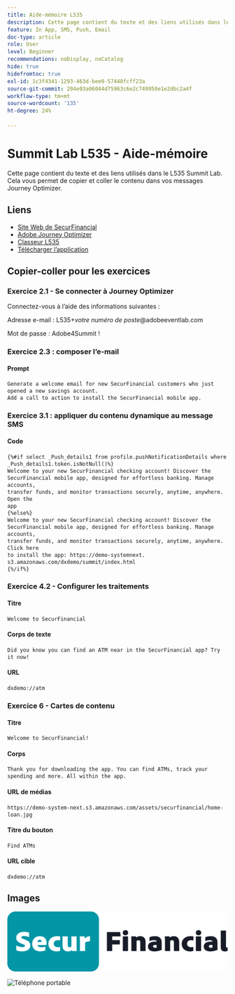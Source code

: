 ```yaml
---
title: Aide-mémoire L535
description: Cette page contient du texte et des liens utilisés dans le L535 Summit Lab.
feature: In App, SMS, Push, Email
doc-type: article
role: User
level: Beginner
recommendations: noDisplay, noCatalog
hide: true
hidefromtoc: true
exl-id: 1c3f4341-1293-463d-bee0-57440fcff23a
source-git-commit: 204e03a06044d75963c6e2c749950e1e2dbc2a4f
workflow-type: tm+mt
source-wordcount: '135'
ht-degree: 24%

---
```


# Summit Lab L535 - Aide-mémoire

Cette page contient du texte et des liens utilisés dans le L535 Summit Lab. Cela vous permet de copier et coller le contenu dans vos messages Journey Optimizer.

## Liens

* [Site Web de SecurFinancial](https://dsn.adobe.com/web/hausmann-FTTN?token=eyJhbGciOiJIUzI1NiIsInR5cCI6IkpXVCJ9.eyJpZCI6ImFub255bW91cyIsImVtYWlsIjoiYW5vbnltb3VzQGFkb2JlLmNvbSIsIm5hbWUiOiJBbm9ueW1vdXMiLCJpc1N1cGVyVXNlciI6ZmFsc2UsImlzc3VlciI6ImhhdXNtYW5uIiwicHJvamVjdHMiOnsiaGF1c21hbm4tRlRUTiI6InZpZXcifSwiaWF0IjoxNzQwNzU2NTYxLCJleHAiOjE3NDMzNDg1NjF9.ryOTsqDH9B33436RlIo4AHFxx8aGjNEMqv9FAxLZb9U)
* [Adobe Journey Optimizer](https://experience.adobe.com/#/@techmarketingdemos/sname:ajo-summit-lab/journey-optimizer/journeys)
* [Classeur L535](/help/summit-lab-assets/assets/summit_lab_manual_L535-final-v3.pdf)
* [Télécharger l’application](https://demo-system-next.s3.amazonaws.com/dxdemo/summit/index.html)

## Copier-coller pour les exercices

### Exercice 2.1 - Se connecter à Journey Optimizer

Connectez-vous à l’aide des informations suivantes :

Adresse e-mail :    L535+*votre numéro de poste*@adobeeventlab.com

Mot de passe :       Adobe4Summit !


### Exercice 2.3 : composer l’e-mail

#### Prompt

```
Generate a welcome email for new SecurFinancial customers who just opened a new savings account. 
Add a call to action to install the SecurFinancial mobile app.
```

### Exercice 3.1 : appliquer du contenu dynamique au message SMS

#### Code

```
{%#if select _Push_details1 from profile.pushNotificationDetails where
_Push_details1.token.isNotNull()%}
Welcome to your new SecurFinancial checking account! Discover the
SecurFinancial mobile app, designed for effortless banking. Manage accounts,
transfer funds, and monitor transactions securely, anytime, anywhere. Open the
app
{%else%}
Welcome to your new SecurFinancial checking account! Discover the
SecurFinancial mobile app, designed for effortless banking. Manage accounts,
transfer funds, and monitor transactions securely, anytime, anywhere. Click here
to install the app: https://demo-systemnext.
s3.amazonaws.com/dxdemo/summit/index.html
{%/if%} 
```

### Exercice 4.2 - Configurer les traitements

#### Titre

```
Welcome to SecurFinancial
```

#### Corps de texte

```
Did you know you can find an ATM near in the SecurFinancial app? Try it now!
```

#### URL

```
dxdemo://atm
```

### Exercice 6 - Cartes de contenu

#### Titre

```
Welcome to SecurFinancial!
```

#### Corps

```
Thank you for downloading the app. You can find ATMs, track your spending and more. All within the app.
```

#### URL de médias

```
https://demo-system-next.s3.amazonaws.com/assets/securfinancial/home-loan.jpg
```

#### Titre du bouton

```
Find ATMs
```

#### URL cible

```
dxdemo://atm
```

## Images

![Logo SecureFinancial](/help/summit-lab-assets/assets/SecureFinancial-logo.png)


![Téléphone portable](/help/summit-lab-assets/assets/online-banking-app-01.png)


